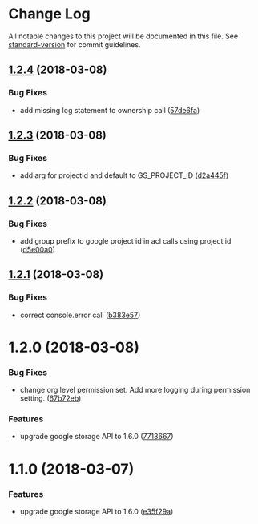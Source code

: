 # Change Log

All notable changes to this project will be documented in this file. See [standard-version](https://github.com/conventional-changelog/standard-version) for commit guidelines.

<a name="1.2.4"></a>
## [1.2.4](https://github.com/npm-wharf/k8s-bucketbrigade/compare/v1.2.3...v1.2.4) (2018-03-08)


### Bug Fixes

* add missing log statement to ownership call ([57de6fa](https://github.com/npm-wharf/k8s-bucketbrigade/commit/57de6fa))



<a name="1.2.3"></a>
## [1.2.3](https://github.com/npm-wharf/k8s-bucketbrigade/compare/v1.2.2...v1.2.3) (2018-03-08)


### Bug Fixes

* add arg for projectId and default to GS_PROJECT_ID ([d2a445f](https://github.com/npm-wharf/k8s-bucketbrigade/commit/d2a445f))



<a name="1.2.2"></a>
## [1.2.2](https://github.com/npm-wharf/k8s-bucketbrigade/compare/v1.2.1...v1.2.2) (2018-03-08)


### Bug Fixes

* add group prefix to google project id in acl calls using project id ([d5e00a0](https://github.com/npm-wharf/k8s-bucketbrigade/commit/d5e00a0))



<a name="1.2.1"></a>
## [1.2.1](https://github.com/npm-wharf/k8s-bucketbrigade/compare/v1.2.0...v1.2.1) (2018-03-08)


### Bug Fixes

* correct console.error call ([b383e57](https://github.com/npm-wharf/k8s-bucketbrigade/commit/b383e57))



<a name="1.2.0"></a>
# 1.2.0 (2018-03-08)


### Bug Fixes

* change org level permission set. Add more logging during permission setting. ([67b72eb](https://github.com/npm-wharf/k8s-bucketbrigade/commit/67b72eb))


### Features

* upgrade google storage API to 1.6.0 ([7713667](https://github.com/npm-wharf/k8s-bucketbrigade/commit/7713667))



<a name="1.1.0"></a>
# 1.1.0 (2018-03-07)


### Features

* upgrade google storage API to 1.6.0 ([e35f29a](https://github.com/npm-wharf/k8s-bucketbrigade/commit/e35f29a))
